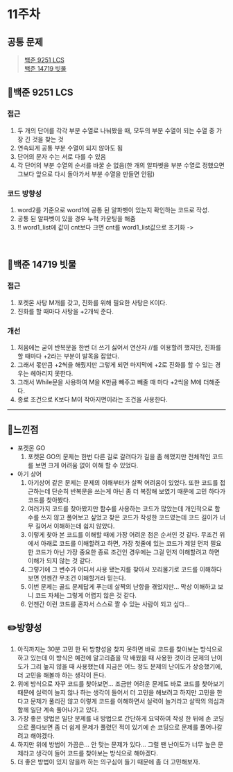 # 11주차
## 공통 문제
> [백준 9251 LCS](https://www.acmicpc.net/problem/9251)<br>
[백준 14719 빗물](https://www.acmicpc.net/problem/14719)

## **📖백준 9251 LCS**

### 접근
1. 두 개의 단어를 각각 부분 수열로 나눠봤을 때, 모두의 부분 수열이 되는 수열 중 가장 긴 것을 찾는 것
2. 연속되게 공통 부분 수열이 되지 않아도 됨
3. 단어의 문자 수는 서로 다를 수 있음
4. 각 단어의 부분 수열의 순서를 바꿀 순 없음(한 개의 알파벳을 부분 수열로 정했으면 그보다 앞으로 다시 돌아가서 부분 수열을 만들면 안됨) 

### 코드 방향성
1. word2를 기준으로 word1에 공통 된 알파벳이 있는지 확인하는 코드로 작성.
2. 공통 된 알파벳이 있을 경우 누적 카운팅을 해줌
3. !! word1_list에 값이 cnt보다 크면 cnt를 word1_list값으로 초기화
-> 

<br>

## **📖백준 14719 빗물**

### 접근
1. 포켓몬 사탕 M개를 갖고, 진화를 위해 필요한 사탕은 K이다.
2. 진화를 할 때마다 사탕을 +2개씩 준다.

### 개선
1. 처음에는 굳이 반복문을 한번 더 쓰기 싫어서 연산자 //를 이용할려 했지만, 진화를 할 때마다 +2라는 부분이 발목을 잡았다.
2. 그래서 몫만큼 +2씩을 해줬지만 그렇게 되면 마지막에 +2로 진화를 할 수 있는 경우는 헤아리지 못한다.
3. 그래서 While문을 사용하여 M을 K만큼 빼주고 빼줄 때 마다 +2씩을 M에 더해준다.
4. 종료 조건으로 K보다 M이 작아지면이라는 조건을 사용한다.

<hr>


## 🌈느낀점
- 포켓몬 GO
  1. 포켓몬 GO의 문제는 한번 다른 길로 갈려다가 길을 좀 헤맸지만 전체적인 코드를 보면 크게 어려움 없이 이해 할 수 있었다.
- 아기 상어
  1. 아기상어 같은 문제는 문제의 이해부터가 살짝 어려움이 있었다. 또한 코드를 접근하는데 단순히 반복문을 쓰는게 아닌 좀 더 복잡해 보였기 때문에 고민 하다가 코드를 찾아봤다.
  2. 여러가지 코드를 찾아봤지만 함수를 사용하는 코드가 많았는데 개인적으로 함수를 쓰지 않고 풀어보고 싶었고 찾은 코드가 작성한 코드였는데 코드 길이가 너무 길어서 이해하는데 쉽지 않았다.
  3. 이렇게 찾아 본 코드를 이해할 때에 가장 어려운 점은 순서인 것 같다. 무조건 위에서 아래로 코드를 이해할려고 하면, 가장 첫줄에 있는 코드가 제일 먼저 필요한 코드가 아닌 가장 중요한 종료 조건인 경우에는 그걸 먼저 이해할려고 하면 이해가 되지 않는 것 같다.
  4. 그렇기에 그 변수가 어디서 사용 됐는지를 찾아서 꼬리물기로 코드를 이해하다 보면 언젠간 무조건 이해할거라 믿는다.
  5. 이번 문제는 골드 문제답게 푸는데 살짝의 난항을 겪었지만... 막상 이해하고 보니 코드 자체는 그렇게 어렵지 않은 것 같다.
  6. 언젠간 이런 코드를 혼자서 스스로 짤 수 있는 사람이 되고 싶다...

## ✏️방향성
1. 아직까지는 30분 고민 한 뒤 방향성을 찾지 못하면 바로 코드를 찾아보는 방식으로 하고 있는데 이 방식은 예전에 알고리즘을 막 배웠을 때 사용한 것이라 문제의 난이도가 그리 높지 않을 때 사용했는데 지금은 어느 정도 문제의 난이도가 상승했기에, 더 고민을 해볼까 하는 생각이 든다.
2. 위에 방식으로 자꾸 코드를 찾아보면... 조금만 어려운 문제도 바로 코드를 찾아보기 때문에 실력이 늘지 않나 하는 생각이 들어서 더 고민을 해보려고 하지만 고민을 한다고 문제가 풀리진 않고 이렇게 코드를 이해하면서 실력이 늘거라고 살짝의 의심과 함께 일단 계속 풀어나가고 있다.
3. 가장 좋은 방법은 일단 문제를 내 방법으로 간단하게 요약하여 작성 한 뒤에 손 코딩으로 풀다보면 좀 더 쉽게 문제가 풀렸던 적이 있기에 손 코딩으로 문제를 풀어나갈려고 해야겠다.
4. 하지만 위에 방법이 가끔은... 안 맞는 문제가 있다... 그럴 땐 난이도가 너무 높은 문제라고 생각이 들어 코드를 찾아보는 방식으로 해야겠다.
5. 더 좋은 방법이 있지 않을까 하는 의구심이 들기 때문에 좀 더 고민해보자.
